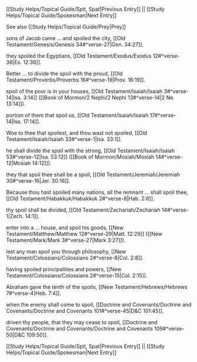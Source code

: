 [[Study Helps/Topical Guide/Spit, Spat|Previous Entry]]  ||  [[Study Helps/Topical Guide/Spokesman|Next Entry]]

 See also [[Study Helps/Topical Guide/Prey|Prey]]

 sons of Jacob came ... and spoiled the city, [[Old Testament/Genesis/Genesis 34#^verse-27|Gen. 34:27]].

 they spoiled the Egyptians, [[Old Testament/Exodus/Exodus 12#^verse-36|Ex. 12:36]].

 Better ... to divide the spoil with the proud, [[Old Testament/Proverbs/Proverbs 16#^verse-19|Prov. 16:19]].

 spoil of the poor is in your houses, [[Old Testament/Isaiah/Isaiah 3#^verse-14|Isa. 3:14]] ([[Book of Mormon/2 Nephi/2 Nephi 13#^verse-14|2 Ne. 13:14]]).

 portion of them that spoil us, [[Old Testament/Isaiah/Isaiah 17#^verse-14|Isa. 17:14]].

 Woe to thee that spoilest, and thou wast not spoiled, [[Old Testament/Isaiah/Isaiah 33#^verse-1|Isa. 33:1]].

 he shall divide the spoil with the strong, [[Old Testament/Isaiah/Isaiah 53#^verse-12|Isa. 53:12]] ([[Book of Mormon/Mosiah/Mosiah 14#^verse-12|Mosiah 14:12]]).

 they that spoil thee shall be a spoil, [[Old Testament/Jeremiah/Jeremiah 30#^verse-16|Jer. 30:16]].

 Because thou hast spoiled many nations, all the remnant ... shall spoil thee, [[Old Testament/Habakkuk/Habakkuk 2#^verse-8|Hab. 2:8]].

 thy spoil shall be divided, [[Old Testament/Zechariah/Zechariah 14#^verse-1|Zech. 14:1]].

 enter into a ... house, and spoil his goods, [[New Testament/Matthew/Matthew 12#^verse-29|Matt. 12:29]] ([[New Testament/Mark/Mark 3#^verse-27|Mark 3:27]]).

 lest any man spoil you through philosophy, [[New Testament/Colossians/Colossians 2#^verse-8|Col. 2:8]].

 having spoiled principalities and powers, [[New Testament/Colossians/Colossians 2#^verse-15|Col. 2:15]].

 Abraham gave the tenth of the spoils, [[New Testament/Hebrews/Hebrews 7#^verse-4|Heb. 7:4]].

 when the enemy shall come to spoil, [[Doctrine and Covenants/Doctrine and Covenants/Doctrine and Covenants 101#^verse-45|D&C 101:45]].

 driven thy people, that they may cease to spoil, [[Doctrine and Covenants/Doctrine and Covenants/Doctrine and Covenants 109#^verse-50|D&C 109:50]].

[[Study Helps/Topical Guide/Spit, Spat|Previous Entry]]  ||  [[Study Helps/Topical Guide/Spokesman|Next Entry]]